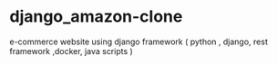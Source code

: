 # django_amazon-clone
e-commerce website  using django framework ( python , django, rest framework ,docker, java scripts )
